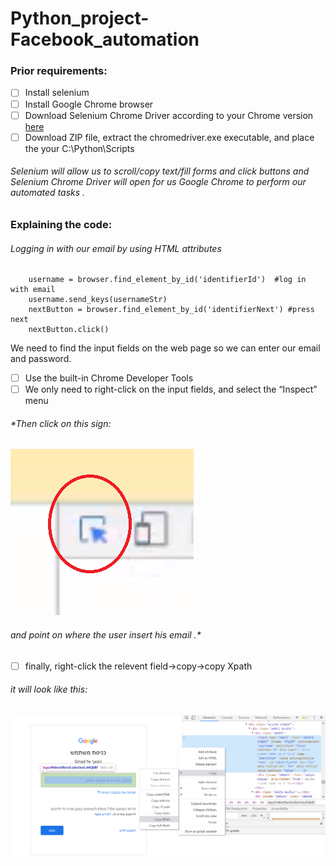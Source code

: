 # Python_project-Facebook_automation

### Prior requirements:
- [ ] Install selenium
- [ ] Install Google Chrome browser
- [ ] Download Selenium Chrome Driver according to your Chrome version [here](https://sites.google.com/a/chromium.org/chromedriver/downloads)
- [ ] Download ZIP file, extract the chromedriver.exe executable, and place the your C:\Python\Scripts

###### *Selenium will allow us to scroll/copy text/fill forms and click buttons and Selenium Chrome Driver will open for us Google Chrome to perform our automated tasks .*

### Explaining the code:
###### Logging in with our email by using HTML attributes 

```
    username = browser.find_element_by_id('identifierId')  #log in with email
    username.send_keys(usernameStr)
    nextButton = browser.find_element_by_id('identifierNext') #press next
    nextButton.click()
```

We need to find the input fields on the web page so we can enter our email and password.

- [ ] Use the built-in Chrome Developer Tools
- [ ] We only need to right-click on the input fields, and select the “Inspect” menu
###### *Then click on this sign:
![alt_text](click_html.png)
###### and point on where the user insert his email .*

-[ ] finally, right-click the relevent field->copy->copy Xpath
###### *it will look like this:*
![alt_text](copy_Xpath_html.png)






